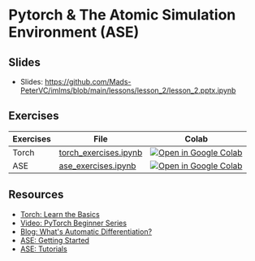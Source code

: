 # Pytorch & The Atomic Simulation Environment (ASE)

## Slides

- Slides: https://github.com/Mads-PeterVC/imlms/blob/main/lessons/lesson_2/lesson_2.pptx.ipynb

## Exercises

| Exercises | File | Colab |
| --------  | ---- | ------ |
| Torch | [torch_exercises.ipynb](https://github.com/Mads-PeterVC/imlms/blob/main/lessons/lesson_2/torch_exercises.ipynb) | [ ![Open in Google Colab] ](https://colab.research.google.com/github/Mads-PeterVC/imlms/blob/main/lessons/lesson_2/torch_exercises.ipynb#) |
| ASE | [ase_exercises.ipynb](https://github.com/Mads-PeterVC/imlms/blob/main/lessons/lesson_1/oop_exercises.ipynb) | [ ![Open in Google Colab] ](https://colab.research.google.com/github/Mads-PeterVC/imlms/blob/main/lessons/lesson_2/ase_exercises.ipynb#) |

[Open in Google Colab]: https://colab.research.google.com/assets/colab-badge.svg

## Resources

- [Torch: Learn the Basics](https://pytorch.org/tutorials/beginner/basics/intro.html)
- [Video: PyTorch Beginner Series](https://www.youtube.com/playlist?list=PL_lsbAsL_o2CTlGHgMxNrKhzP97BaG9ZN)
- [Blog: What's Automatic Differentiation?](https://huggingface.co/blog/andmholm/what-is-automatic-differentiation#:~:text=Automatic%20Differentiation%20(AD)%20as%20a,forward%20and%20reverse%20mode%20AD.)
- [ASE: Getting Started](https://wiki.fysik.dtu.dk/ase/gettingstarted/gettingstarted.html)
- [ASE: Tutorials](https://wiki.fysik.dtu.dk/ase/tutorials/tutorials.html)
